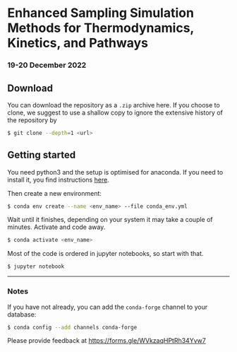 # Enhanced Sampling Simulation Methods for Thermodynamics, Kinetics, and Pathways

### 19-20 December 2022

## Download

You can download the repository as a `.zip` archive here. If you choose to clone, we suggest to use a shallow copy to
ignore the extensive history of the repository by
```bash
$ git clone --depth=1 <url>
```

## Getting started

You need python3 and the setup is optimised for anaconda. If you need to install it, you find instructions
[here](https://docs.anaconda.com/anaconda/install/index.html).

Then create a new environment:
```bash
$ conda env create --name <env_name> --file conda_env.yml
```
Wait until it finishes, depending on your system it may take a couple of minutes. Activate and code away.
```bash
$ conda activate <env_name>
```
Most of the code is ordered in jupyter notebooks, so start with that.
```bash
$ jupyter notebook
```

----
### Notes
If you have not already, you can add the `conda-forge` channel to your database:
```bash
$ conda config --add channels conda-forge
```

Please provide feedback at https://forms.gle/WVkzaqHPtRh34Yvw7